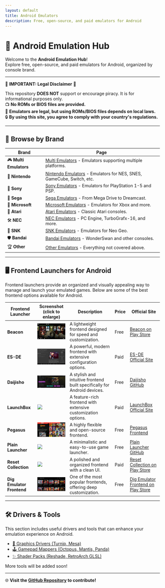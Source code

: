 ```yaml
---
layout: default
title: Android Emulators
description: Free, open-source, and paid emulators for Android
---
```


# 📱 Android Emulation Hub

Welcome to the **Android Emulation Hub**!  
Explore free, open-source, and paid emulators for Android, organized by console brand.

---

🚨 **IMPORTANT: Legal Disclaimer** 🚨  

This repository **DOES NOT** support or encourage piracy. It is for informational purposes only.  
📺 **No ROMs or BIOS files are provided.**  
📃 **Emulators are legal, but using ROMs/BIOS files depends on local laws.**  
🔒 **By using this site, you agree to comply with your country's regulations.**  

---

## 🔗 Browse by Brand

| Brand | Page |
|-------|------|
| 🎮 **Multi Emulators** | [Multi Emulators](pages/multi_aio.md) - Emulators supporting multiple platforms. |
| 🏹 **Nintendo** | [Nintendo Emulators](pages/nintendo.md) - Emulators for NES, SNES, GameCube, Switch, etc. |
| 🎨 **Sony** | [Sony Emulators](pages/sony.md) - Emulators for PlayStation 1-5 and PSP. |
| 🔄 **Sega** | [Sega Emulators](pages/sega.md) - From Mega Drive to Dreamcast. |
| 🔵 **Microsoft** | [Microsoft Emulators](pages/microsoft.md) - Emulators for Xbox and more. |
| 🎩 **Atari** | [Atari Emulators](pages/atari.md) - Classic Atari consoles. |
| 🛠 **NEC** | [NEC Emulators](pages/nec.md) - PC Engine, TurboGrafx-16, and more. |
| 🌟 **SNK** | [SNK Emulators](pages/snk.md) - Emulators for Neo Geo. |
| 🛡 **Bandai** | [Bandai Emulators](pages/bandai.md) - WonderSwan and other consoles. |
| 🏆 **Other** | [Other Emulators](pages/others.md) - Everything not covered above. |

---

## 🖥️ Frontend Launchers for Android

Frontend launchers provide an organized and visually appealing way to manage and launch your emulated games. Below are some of the best frontend options available for Android.

| Frontend Launcher | Screenshot (click to enlarge) | Description | Price | Official Site |
|-------------------|----------------------------------|-------------|-------|----------------|
| **Beacon** | <a href="fronte_ends/beacon_screen.jpeg"><img src="fronte_ends/beacon_screen.jpeg" width="100"></a> | A lightweight frontend designed for speed and customization. | Free | [Beacon on Play Store](https://play.google.com/store/apps/details?id=com.radikal.gamelauncher) |
| **ES-DE** | <a href="fronte_ends/ES-DE_screen.png"><img src="fronte_ends/ES-DE_screen.png" width="100"></a> | A powerful, modern frontend with extensive configuration options. | Paid | [ES-DE Official Site](https://es-de.org/) |
| **Daijisho** | <a href="fronte_ends/daijisho_screen.jpg"><img src="fronte_ends/daijisho_screen.jpg" width="100"></a> | A stylish and intuitive frontend built specifically for Android devices. | Free | [Daijisho GitHub](https://github.com/TapiocaFox/Daijishou) |
| **LaunchBox** | <a href="fronte_ends/launchbox_screen.jpg"><img src="fronte_ends/launchbox_screen.jpg" width="100"></a> | A feature-rich frontend with extensive customization options. | Paid | [LaunchBox Official Site](https://www.launchbox-app.com/) |
| **Pegasus** | <a href="fronte_ends/pegasus_screen.jpg"><img src="fronte_ends/pegasus_screen.jpg" width="100"></a> | A highly flexible and open-source frontend. | Free | [Pegasus Frontend](https://pegasus-frontend.org/) |
| **Plain Launcher** | <a href="fronte_ends/plain_launcher_screen.jpg"><img src="fronte_ends/plain_launcher_screen.jpg" width="100"></a> | A minimalistic and easy-to-use game launcher. | Free | [Plain Launcher GitHub](https://github.com/username/plain-launcher) |
| **Reset Collection** | <a href="fronte_ends/reset_collection_screen.jpg"><img src="fronte_ends/reset_collection_screen.jpg" width="100"></a> | A polished and organized frontend with a clean UI. | Paid | [Reset Collection on Play Store](https://play.google.com/store/apps/details?id=com.example.resetcollection) |
| **Dig Emulator Frontend** | <a href="fronte_ends/dig_screen.jpg"><img src="fronte_ends/dig_screen.jpg" width="100"></a> | One of the most popular frontends, offering deep customization. | Free | [Dig Emulator Frontend on Play Store](https://play.google.com/store/apps/details?id=com.digdroid.alman.dig) |

---

## 🛠️ Drivers & Tools

This section includes useful drivers and tools that can enhance your emulation experience on Android.

- [🔧 Graphics Drivers (Turnip, Mesa)](tools_&_drivers/drivers.md)
- [🕹 Gamepad Mappers (Octopus, Mantis, Panda)](tools_&_drivers/gamepad_mappers.md)
- [✨ Shader Packs (Reshade, RetroArch GLSL)](tools_&_drivers/shaders.md)

More tools will be added soon!

---

🌐 **Visit the [GitHub Repository](https://github.com/Ashnar2602/Android_Emulation) to contribute!**

